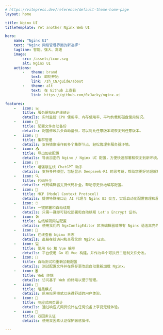 ```yaml
---
# https://vitepress.dev/reference/default-theme-home-page
layout: home

title: Nginx UI
titleTemplate: Yet another Nginx Web UI

hero:
    name: "Nginx UI"
    text: "Nginx 网络管理界面的新选择"
    tagline: 智能、强大、高速
    image:
        src: /assets/icon.svg
        alt: Nginx UI
    actions:
        -   theme: brand
            text: 即刻开始
            link: /zh_CN/guide/about
        -   theme: alt
            text: 在 Github 上查看
            link: https://github.com/0xJacky/nginx-ui

features:
    -   icon: 📊
        title: 服务器指标在线统计
        details: 实时监控 CPU 使用率、内存使用率、平均负载和磁盘使用情况。
    -   icon: 💾
        title: 配置文件自动备份
        details: 配置修改后会自动备份，可以对比任意版本或恢复到任意版本。
    -   icon: 🔄
        title: 集群管理
        details: 支持镜像操作到多个集群节点，轻松管理多服务器环境。
    -   icon: 📤
        title: 导出加密配置
        details: 导出加密的 Nginx / Nginx UI 配置，方便快速部署和恢复到新环境。
    -   icon: 💬
        title: 增强版在线 ChatGPT 助手
        details: 支持多种模型，包括显示 Deepseek-R1 的思考链，帮助您更好地理解和优化配置。
    -   icon: 🔍
        title: 代码补全
        details: 代码编辑器支持代码补全，帮助您更快地编写配置。
    -   icon: 🤖
        title: MCP (Model Context Protocol)
        details: 提供特殊接口让 AI 代理与 Nginx UI 交互，实现自动化配置管理和服务控制。
    -   icon: 🖱️
        title: 一键部署和自动续期
        details: 只需一键即可轻松部署和自动续期 Let's Encrypt 证书。
    -   icon: 🛠️
        title: 在线编辑网站配置
        details: 使用我们的 NgxConfigEditor 区块编辑器或带有 Nginx 语法高亮的 Ace 代码编辑器编辑配置。
    -   icon: 📜
        title: 在线查看 Nginx 日志
        details: 直接在线访问和查看您的 Nginx 日志。
    -   icon: 💻
        title: 使用 Go 和 Vue 编写
        details: 平台使用 Go 和 Vue 构建，并作为单个可执行二进制文件分发。
    -   icon: 🔄
        title: 自动测试和重新加载配置
        details: 测试配置文件并在保存更改后自动重新加载 Nginx。
    -   icon: 🖥️
        title: Web 终端
        details: 访问基于 Web 的终端以便于管理。
    -   icon: 🌙
        title: 暗黑模式
        details: 启用暗黑模式以获得舒适的用户体验。
    -   icon: 📱
        title: 响应式网页设计
        details: 通过响应式网页设计在任何设备上享受无缝体验。
    -   icon: 🔐
        title: 双因素认证
        details: 使用双因素认证保护敏感操作。

---
```


